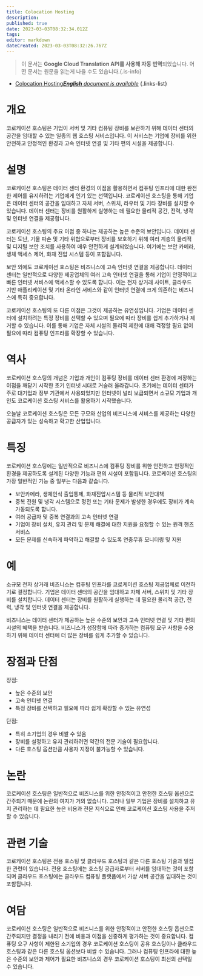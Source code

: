 ```yaml
---
title: Colocation Hosting
description: 
published: true
date: 2023-03-03T08:32:34.012Z
tags: 
editor: markdown
dateCreated: 2023-03-03T08:32:26.767Z
---
```


> 이 문서는 **Google Cloud Translation API를 사용해 자동 번역**되었습니다.
어떤 문서는 원문을 읽는게 나을 수도 있습니다.{.is-info}



- [Colocation Hosting***English** document is available*](/en/Knowledge-base/Dictionary/colocation-hosting)
{.links-list}
# 개요

코로케이션 호스팅은 기업이 서버 및 기타 컴퓨팅 장비를 보관하기 위해 데이터 센터의 공간을 임대할 수 있는 일종의 웹 호스팅 서비스입니다. 이 서비스는 기업에 장비를 위한 안전하고 안정적인 환경과 고속 인터넷 연결 및 기타 편의 시설을 제공합니다.

# 설명

코로케이션 호스팅은 데이터 센터 환경의 이점을 활용하면서 컴퓨팅 인프라에 대한 완전한 제어를 유지하려는 기업에게 인기 있는 선택입니다. 코로케이션 호스팅을 통해 기업은 데이터 센터의 공간을 임대하고 자체 서버, 스위치, 라우터 및 기타 장비를 설치할 수 있습니다. 데이터 센터는 장비를 원활하게 실행하는 데 필요한 물리적 공간, 전력, 냉각 및 인터넷 연결을 제공합니다.

코로케이션 호스팅의 주요 이점 중 하나는 제공하는 높은 수준의 보안입니다. 데이터 센터는 도난, 기물 파손 및 기타 위협으로부터 장비를 보호하기 위해 여러 계층의 물리적 및 디지털 보안 조치를 사용하여 매우 안전하게 설계되었습니다. 여기에는 보안 카메라, 생체 액세스 제어, 화재 진압 시스템 등이 포함됩니다.

보안 외에도 코로케이션 호스팅은 비즈니스에 고속 인터넷 연결을 제공합니다. 데이터 센터는 일반적으로 다양한 제공업체의 여러 고속 인터넷 연결을 통해 기업이 안정적이고 빠른 인터넷 서비스에 액세스할 수 있도록 합니다. 이는 전자 상거래 사이트, 클라우드 기반 애플리케이션 및 기타 온라인 서비스와 같이 인터넷 연결에 크게 의존하는 비즈니스에 특히 중요합니다.

코로케이션 호스팅의 또 다른 이점은 그것이 제공하는 유연성입니다. 기업은 데이터 센터에 설치하려는 특정 장비를 선택할 수 있으며 필요에 따라 장비를 쉽게 추가하거나 제거할 수 있습니다. 이를 통해 기업은 자체 시설의 물리적 제한에 대해 걱정할 필요 없이 필요에 따라 컴퓨팅 인프라를 확장할 수 있습니다.

# 역사

코로케이션 호스팅의 개념은 기업과 개인이 컴퓨팅 장비를 데이터 센터 환경에 저장하는 이점을 깨닫기 시작한 초기 인터넷 시대로 거슬러 올라갑니다. 초기에는 데이터 센터가 주로 대기업과 정부 기관에서 사용되었지만 인터넷이 널리 보급되면서 소규모 기업과 개인도 코로케이션 호스팅 서비스를 활용하기 시작했습니다.

오늘날 코로케이션 호스팅은 모든 규모와 산업의 비즈니스에 서비스를 제공하는 다양한 공급자가 있는 성숙하고 확고한 산업입니다.

# 특징

코로케이션 호스팅에는 일반적으로 비즈니스에 컴퓨팅 장비를 위한 안전하고 안정적인 환경을 제공하도록 설계된 다양한 기능과 편의 시설이 포함됩니다. 코로케이션 호스팅의 가장 일반적인 기능 중 일부는 다음과 같습니다.

- 보안카메라, 생체인식 출입통제, 화재진압시스템 등 물리적 보안대책
- 중복 전원 및 냉각 시스템으로 정전 또는 기타 문제가 발생한 경우에도 장비가 계속 가동되도록 합니다.
- 여러 공급자 및 중복 연결과의 고속 인터넷 연결
- 기업이 장비 설치, 유지 관리 및 문제 해결에 대한 지원을 요청할 수 있는 원격 핸즈 서비스
- 모든 문제를 신속하게 파악하고 해결할 수 있도록 연중무휴 모니터링 및 지원

# 예

소규모 전자 상거래 비즈니스는 컴퓨팅 인프라를 코로케이션 호스팅 제공업체로 이전하기로 결정합니다. 기업은 데이터 센터의 공간을 임대하고 자체 서버, 스위치 및 기타 장비를 설치합니다. 데이터 센터는 장비를 원활하게 실행하는 데 필요한 물리적 공간, 전력, 냉각 및 인터넷 연결을 제공합니다.

비즈니스는 데이터 센터가 제공하는 높은 수준의 보안과 고속 인터넷 연결 및 기타 편의 시설의 혜택을 받습니다. 비즈니스가 성장함에 따라 증가하는 컴퓨팅 요구 사항을 수용하기 위해 데이터 센터에 더 많은 장비를 쉽게 추가할 수 있습니다.

# 장점과 단점

장점:

- 높은 수준의 보안
- 고속 인터넷 연결
- 특정 장비를 선택하고 필요에 따라 쉽게 확장할 수 있는 유연성

단점:

- 특히 소기업의 경우 비쌀 수 있음
- 장비를 설정하고 유지 관리하려면 약간의 전문 기술이 필요합니다.
- 다른 호스팅 옵션만큼 사용자 지정이 불가능할 수 있습니다.

# 논란

코로케이션 호스팅은 일반적으로 비즈니스를 위한 안정적이고 안전한 호스팅 옵션으로 간주되기 때문에 논란의 여지가 거의 없습니다. 그러나 일부 기업은 장비를 설치하고 유지 관리하는 데 필요한 높은 비용과 전문 지식으로 인해 코로케이션 호스팅 사용을 주저할 수 있습니다.

# 관련 기술

코로케이션 호스팅은 전용 호스팅 및 클라우드 호스팅과 같은 다른 호스팅 기술과 밀접한 관련이 있습니다. 전용 호스팅에는 호스팅 공급자로부터 서버를 임대하는 것이 포함되며 클라우드 호스팅에는 클라우드 컴퓨팅 플랫폼에서 가상 서버 공간을 임대하는 것이 포함됩니다.

# 여담

코로케이션 호스팅은 일반적으로 비즈니스를 위한 안정적이고 안전한 호스팅 옵션으로 간주되지만 결정을 내리기 전에 비용과 이점을 신중하게 평가하는 것이 중요합니다. 컴퓨팅 요구 사항이 제한된 소기업의 경우 코로케이션 호스팅이 공유 호스팅이나 클라우드 호스팅과 같은 다른 호스팅 옵션보다 비쌀 수 있습니다. 그러나 컴퓨팅 인프라에 대한 높은 수준의 보안과 제어가 필요한 비즈니스의 경우 코로케이션 호스팅이 최선의 선택일 수 있습니다.
